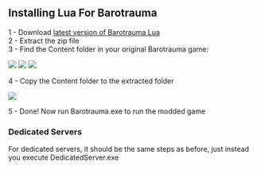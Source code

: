 ## Installing Lua For Barotrauma
1 - Download [latest version of Barotrauma Lua](https://github.com/evilfactory/Barotrauma-lua-attempt/releases/download/latest/barotrauma_lua_windows.zip)<br>
2 - Extract the zip file<br>
3 - Find the Content folder in your original Barotrauma game: <br>

 ![](https://cdn.discordapp.com/attachments/799752463619325968/833120013149929492/unknown.png)
 ![](https://cdn.discordapp.com/attachments/799752463619325968/833120379378991104/unknown.png)
 ![](https://cdn.discordapp.com/attachments/799752463619325968/833120841277374464/unknown.png)

4 - Copy the Content folder to the extracted folder <br>

![](https://cdn.discordapp.com/attachments/799752463619325968/833133217300742154/unknown.png)

5 - Done! Now run Barotrauma.exe to run the modded game <br>


### Dedicated Servers
For dedicated servers, it should be the same steps as before, just instead you execute DedicatedServer.exe
